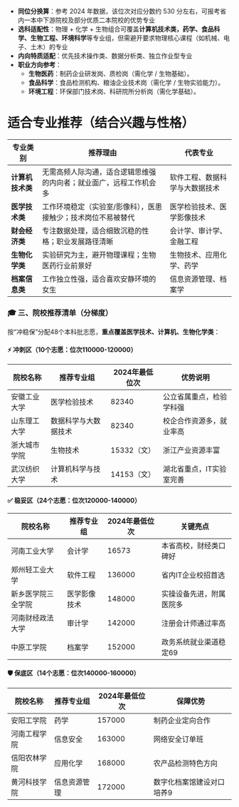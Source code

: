- **同位分换算**：参考 2024 年数据，该位次对应分数约 530 分左右，可报考省内一本中下游院校及部分优质二本院校的优势专业
- **选科适配性**：物理 + 化学 + 生物组合可覆盖**计算机技术类，药学、食品科学、生物工程、环境科学**等专业组，但需避开要求物理核心课程（如机械、电子、土木）的专业
- **内向特质适配**：优先技术操作类、数据分析类、独立作业型专业
- **职业方向参考**：
    - **生物医药**：制药企业研发岗、质检岗（需化学 / 生物基础）。
    - **食品科学**：食品检测机构、粮油企业技术岗（需化学 / 生物实验能力）。
    - **环境工程**：环保部门技术岗、科研院所分析岗（需化学基础）。

# 适合专业推荐（结合兴趣与性格）
| **专业类别**   | **推荐理由**                          | **代表专业**        |
| ---------- | --------------------------------- | --------------- |
| **计算机技术类** | 无需高频人际沟通，适合逻辑思维强的内向者；就业面广，远程工作机会多 | 软件工程、数据科学与大数据技术 |
| **医学技术类**  | 工作环境稳定（实验室/影像科），医患接触少；技术岗位不易被替代   | 医学检验技术、医学影像技术   |
| **财会经济类**  | 专注数据处理，适合细致沉稳的性格；职业发展路径清晰         | 会计学、审计学、金融工程    |
| **生物化学类**  | 实验研究为主，避开物理课程；生物医药行业前景好           | 生物技术、应用化学、药学    |
| **档案信息类**  | 工作独立性强，适合喜欢安静环境的女生                | 信息资源管理、档案学      |

### 🎓 **三、院校推荐清单（分梯度）**

按“冲稳保”分配48个本科批志愿，**重点覆盖医学技术、计算机、生物化学类**：

#### ⚡ **冲刺区（10个志愿：位次110000-120000）**

| 院校名称   | 推荐专业组      | 2024年最低位次 | 优势说明          |
| ------ | ---------- | --------- | ------------- |
| 安徽工业大学 | 医学检验技术     | 82340     | 公立省属重点，检验学科强  |
| 山东理工大学 | 数据科学与大数据技术 | 82340     | 校企合作资源多，就业率高  |
| 浙大城市学院 | 生物技术       | 15332（文）  | 浙江产业资源丰富      |
| 武汉纺织大学 | 计算机科学与技术   | 14153（文）  | 湖北省重点，IT实验室完善 |

#### ✅ **稳妥区（24个志愿：位次120000-140000）**

|院校名称|推荐专业组|2024年最低位次|关键亮点|
|---|---|---|---|
|河南工业大学|会计学|16573|本省高校，财经类口碑好|
|郑州轻工业大学|软件工程|136000|省内IT企业校招首选|
|新乡医学院三全学院|医学影像技术|148000|实操设备先进，附属医院多|
|河南财经政法大学|审计学|142000|注册会计师通过率高|
|中原工学院|档案学|152000|政务系统就业渠道稳定69|

#### 🛡️ **保底区（14个志愿：位次140000-160000）**

|院校名称|推荐专业组|2024年最低位次|保障优势|
|---|---|---|---|
|安阳工学院|药学|157000|制药企业定向合作|
|河南工程学院|信息安全|163000|网络安全订单班|
|信阳农林学院|应用化学|168000|农产品检测特色方向|
|黄河科技学院|信息资源管理|172000|数字化档案馆建设对口培养9|
